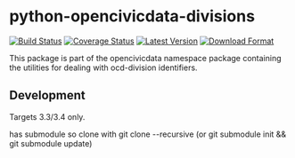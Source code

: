 python-opencivicdata-divisions
==============================

[![Build Status](https://travis-ci.org/opencivicdata/python-opencivicdata-divisions.svg?branch=master)](https://travis-ci.org/opencivicdata/python-opencivicdata-divisions)
[![Coverage Status](https://coveralls.io/repos/opencivicdata/python-opencivicdata-divisions/badge.png?branch=master)](https://coveralls.io/r/opencivicdata/python-opencivicdata-divisions?branch=master)
[![Latest Version](https://pypip.in/version/opencivicdata-divisions/badge.png)](https://pypi.python.org/pypi/opencivicdata-divisions/)
[![Download Format](https://pypip.in/format/opencivicdata-divisions/badge.png)](https://pypi.python.org/pypi/opencivicdata-divisions/)


This package is part of the opencivicdata namespace package containing the utilities for dealing with ocd-division identifiers.


Development
-----------

Targets 3.3/3.4 only.

has submodule so clone with git clone --recursive 
(or git submodule init && git submodule update)
